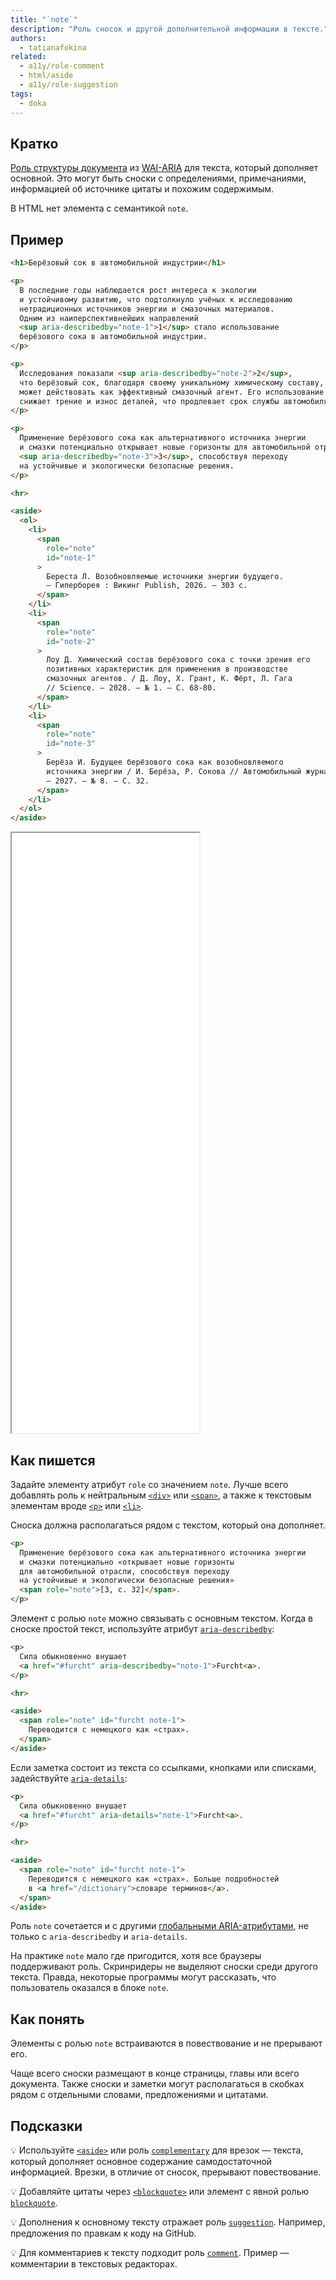 ```yaml
---
title: "`note`"
description: "Роль сносок и другой дополнительной информации в тексте."
authors:
  - tatianafokina
related:
  - a11y/role-comment
  - html/aside
  - a11y/role-suggestion
tags:
  - doka
---
```


## Кратко

[Роль структуры документа](/a11y/aria-roles/) из [WAI-ARIA](/a11y/aria-intro/#specifikaciya) для текста, который дополняет основной. Это могут быть сноски с определениями, примечаниями, информацией об источнике цитаты и похожим содержимым.

В HTML нет элемента с семантикой `note`.

## Пример

```html
<h1>Берёзовый сок в автомобильной индустрии</h1>

<p>
  В последние годы наблюдается рост интереса к экологии
  и устойчивому развитию, что подтолкнуло учёных к исследованию
  нетрадиционных источников энергии и смазочных материалов.
  Одним из наиперспективнейших направлений
  <sup aria-describedby="note-1">1</sup> стало использование
  берёзового сока в автомобильной индустрии.
</p>

<p>
  Исследования показали <sup aria-describedby="note-2">2</sup>,
  что берёзовый сок, благодаря своему уникальному химическому составу,
  может действовать как эффективный смазочный агент. Его использование
  снижает трение и износ деталей, что продлевает срок службы автомобиля.
</p>

<p>
  Применение берёзового сока как альтернативного источника энергии
  и смазки потенциально открывает новые горизонты для автомобильной отрасли
  <sup aria-describedby="note-3">3</sup>, способствуя переходу
  на устойчивые и экологически безопасные решения.
</p>

<hr>

<aside>
  <ol>
    <li>
      <span
        role="note"
        id="note-1"
      >
        Береста Л. Возобновляемые источники энергии будущего.
        — Гиперборея : Викинг Publish, 2026. — 303 с.
      </span>
    </li>
    <li>
      <span
        role="note"
        id="note-2"
      >
        Лоу Д. Химический состав берёзового сока с точки зрения его
        позитивных характеристик для применения в производстве
        смазочных агентов. / Д. Лоу, Х. Грант, К. Фёрт, Л. Гага
        // Science. – 2028. – № 1. – С. 68-80.
      </span>
    </li>
    <li>
      <span
        role="note"
        id="note-3"
      >
        Берёза И. Будущее берёзового сока как возобновляемого
        источника энергии / И. Берёза, Р. Сокова // Автомобильный журнал.
        — 2027. — № 8. — С. 32.
      </span>
    </li>
  </ol>
</aside>
```

<iframe title="Список сносок" src="demos/footnotes/" height="960"></iframe>

## Как пишется

Задайте элементу атрибут `role` со значением `note`. Лучше всего добавлять роль к нейтральным [`<div>`](/html/div/) или [`<span>`](/html/span/), а также к текстовым элементам вроде [`<p>`](/html/p/) или [`<li>`](/html/li/).

Сноска должна располагаться рядом с текстом, который она дополняет.

```html
<p>
  Применение берёзового сока как альтернативного источника энергии
  и смазки потенциально «открывает новые горизонты
  для автомобильной отрасли, способствуя переходу
  на устойчивые и экологически безопасные решения»
  <span role="note">[3, c. 32]</span>.
</p>
```

Элемент с ролью `note` можно связывать с основным текстом. Когда в сноске простой текст, используйте атрибут [`aria-describedby`](/a11y/aria-describedby/):

```html
<p>
  Сила обыкновенно внушает
  <a href="#furcht" aria-describedby="note-1">Furcht<a>.
</p>

<hr>

<aside>
  <span role="note" id="furcht note-1">
    Переводится с немецкого как «страх».
  </span>
</aside>
```

Если заметка состоит из текста со ссылками, кнопками или списками, задействуйте [`aria-details`](/a11y/aria-details/):

```html
<p>
  Сила обыкновенно внушает
  <a href="#furcht" aria-details="note-1">Furcht<a>.
</p>

<hr>

<aside>
  <span role="note" id="furcht note-1">
    Переводится с немецкого как «страх». Больше подробностей
    в <a href="/dictionary">словаре терминов</a>.
  </span>
</aside>
```

Роль `note` сочетается и с другими [глобальными ARIA-атрибутами](/a11y/aria-attrs/#globalnye-atributy), не только с `aria-describedby` и `aria-details`.

На практике `note` мало где пригодится, хотя все браузеры поддерживают роль. Скринридеры не выделяют сноски среди другого текста. Правда, некоторые программы могут рассказать, что пользователь оказался в блоке `note`.

## Как понять

Элементы с ролью `note` встраиваются в повествование и не прерывают его.

Чаще всего сноски размещают в конце страницы, главы или всего документа. Также сноски и заметки могут располагаться в скобках рядом с отдельными словами, предложениями и цитатами.

## Подсказки

💡 Используйте [`<aside>`](/html/aside/) или роль [`complementary`](/a11y/role-complementary/) для врезок — текста, который дополняет основное содержание самодостаточной информацией. Врезки, в отличие от сносок, прерывают повествование.

💡 Добавляйте цитаты через [`<blockquote>`](/html/blockquote/) или элемент с явной ролью [`blockquote`](/a11y/role-blockquote/).

💡 Дополнения к основному тексту отражает роль [`suggestion`](/a11y/role-suggestion/). Например, предложения по правкам к коду на GitHub.

💡 Для комментариев к тексту подходит роль [`comment`](/a11y/role-comment/). Пример —  комментарии в текстовых редакторах.
